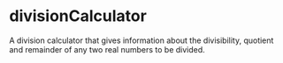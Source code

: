 # divisionCalculator
A division calculator that gives information about the divisibility, quotient and remainder of any two real numbers to be divided.
